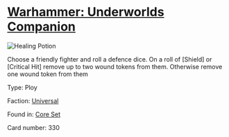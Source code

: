 # [Warhammer: Underworlds Companion](https://guidokessels.github.io/wh-underworlds)

  

![Healing Potion](https://warhammerunderworlds.com/wp-content/uploads/sites/6/2017/12/330_ENG-Healing-Potion.png)

Choose a friendly fighter and roll a defence dice. On a roll of [Shield] or [Critical Hit] remove up to two wound tokens from them. Otherwise remove one wound token from them

Type: Ploy

Faction: [Universal](https://guidokessels.github.io/wh-underworlds/factions/universal)

Found in: [Core Set](https://guidokessels.github.io/wh-underworlds/locations/core-set)

Card number: 330
